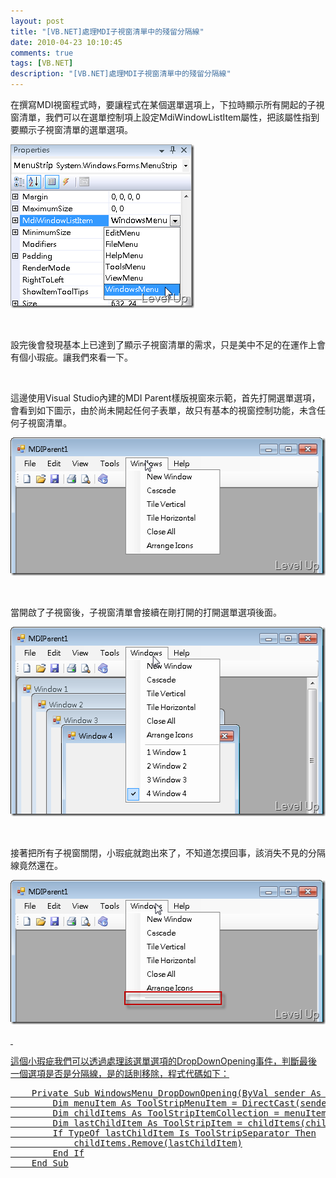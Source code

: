```yaml
---
layout: post
title: "[VB.NET]處理MDI子視窗清單中的殘留分隔線"
date: 2010-04-23 10:10:45
comments: true
tags: [VB.NET]
description: "[VB.NET]處理MDI子視窗清單中的殘留分隔線"
---
```

<p>在撰寫MDI視窗程式時，要讓程式在某個選單選項上，下拉時顯示所有開起的子視窗清單，我們可以在選單控制項上設定MdiWindowListItem屬性，把該屬性指到要顯示子視窗清單的選單選項。</p>  <p><img style="border-right-width: 0px; display: inline; border-top-width: 0px; border-bottom-width: 0px; border-left-width: 0px" title="image" border="0" alt="image" src="\images\posts\14779\image_thumb.png" width="294" height="262" /></a> </p>  <p> </p>  <p>設完後會發現基本上已達到了顯示子視窗清單的需求，只是美中不足的在運作上會有個小瑕疵。讓我們來看一下。</p>  <p> </p>  <p>這邊使用Visual Studio內建的MDI Parent樣版視窗來示範，首先打開選單選項，會看到如下圖示，由於尚未開起任何子表單，故只有基本的視窗控制功能，未含任何子視窗清單。</p>  <p><a href="http://files.dotblogs.com.tw/larrynung/1004/VB.NETMDI_130C2/image_4.png"><img style="border-right-width: 0px; display: inline; border-top-width: 0px; border-bottom-width: 0px; border-left-width: 0px" title="image" border="0" alt="image" src="\images\posts\14779\image_thumb_1.png" width="529" height="221" /></a> </p>  <p> </p>  <p>當開啟了子視窗後，子視窗清單會接續在剛打開的打開選單選項後面。</p>  <p><a href="http://files.dotblogs.com.tw/larrynung/1004/VB.NETMDI_130C2/image_6.png"><img style="border-right-width: 0px; display: inline; border-top-width: 0px; border-bottom-width: 0px; border-left-width: 0px" title="image" border="0" alt="image" src="\images\posts\14779\image_thumb_2.png" width="529" height="303" /></a> </p>  <p> </p>  <p>接著把所有子視窗關閉，小瑕疵就跑出來了，不知道怎摸回事，該消失不見的分隔線竟然還在。</p>  <p><a href="http://files.dotblogs.com.tw/larrynung/1004/VB.NETMDI_130C2/image_8.png"><img style="border-right-width: 0px; display: inline; border-top-width: 0px; border-bottom-width: 0px; border-left-width: 0px" title="image" border="0" alt="image" src="\images\posts\14779\image_thumb_3.png" width="529" height="231" /> </p>  <p> </p>  <p>這個小瑕疵我們可以透過處理該選單選項的DropDownOpening事件，判斷最後一個選項是否是分隔線，是的話則移除，程式代碼如下：</p>  <div style="padding-bottom: 0px; margin: 0px; padding-left: 0px; padding-right: 0px; display: inline; float: none; padding-top: 0px" id="scid:812469c5-0cb0-4c63-8c15-c81123a09de7:2b94082c-e17a-4906-a2bb-7f319d001716" class="wlWriterEditableSmartContent"><pre name="code" class="vb">    Private Sub WindowsMenu_DropDownOpening(ByVal sender As System.Object, ByVal e As System.EventArgs) Handles WindowsMenu.DropDownOpening
        Dim menuItem As ToolStripMenuItem = DirectCast(sender, ToolStripMenuItem)
        Dim childItems As ToolStripItemCollection = menuItem.DropDownItems
        Dim lastChildItem As ToolStripItem = childItems(childItems.Count - 1)
        If TypeOf lastChildItem Is ToolStripSeparator Then
            childItems.Remove(lastChildItem)
        End If
    End Sub</pre></div>